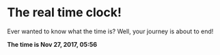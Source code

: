 # The real time clock!

Ever wanted to know what the time is? Well, your journey is about to end!

**The time is Nov 27, 2017, 05:56**